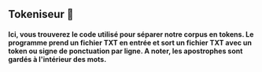 ## Tokeniseur :memo:

#### Ici, vous trouverez le code utilisé pour séparer notre corpus en tokens. Le programme prend un fichier TXT en entrée et sort un fichier TXT avec un token ou signe de ponctuation par ligne. A noter, les apostrophes sont gardés à l'intérieur des mots. 

